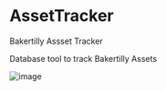 # AssetTracker

Bakertilly Assset Tracker

Database tool to track Bakertilly Assets

![image](https://user-images.githubusercontent.com/63872314/190647214-97a86057-8681-42e5-b07c-1c58547c461d.png)

